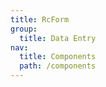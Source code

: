 ```yaml
---
title: RcForm
group:
  title: Data Entry
nav:
  title: Components
  path: /components
---
```


<code src="./demo.tsx"></code>
